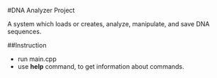 #DNA Analyzer Project

A system which loads or creates, analyze, manipulate, and save
DNA sequences.

##Instruction

* run main.cpp
* use **help** command, to get information about commands.
     
